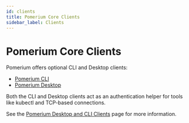 ```yaml
---
id: clients
title: Pomerium Core Clients
sidebar_label: Clients
---
```


# Pomerium Core Clients

Pomerium offers optional CLI and Desktop clients:

- [Pomerium CLI](/docs/deploy/clients/pomerium-cli)
- [Pomerium Desktop](/docs/deploy/clients/pomerium-desktop)

Both the CLI and Desktop clients act as an authentication helper for tools like kubectl and TCP-based connections.

See the [Pomerium Desktop and CLI Clients](/docs/capabilities/tcp/client) page for more information.
